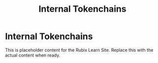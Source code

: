 ﻿---
title: Internal Tokenchains
sidebar_label: Internal Tokenchains
---

<!-- File: docs/enterprise-onboarding/internal-tokenchains.md -->
# Internal Tokenchains

This is placeholder content for the Rubix Learn Site. Replace this with the actual content when ready.
